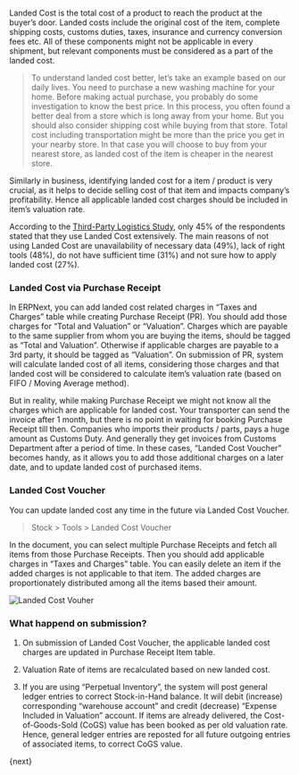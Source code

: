 Landed Cost is the total cost of a product to reach the product at the buyer’s door. Landed costs include the original cost of the item, complete shipping costs, customs duties, taxes, insurance and currency conversion fees etc. All of these components might not be applicable in every shipment, but relevant components must be considered as a part of the landed cost.

> To understand landed cost better, let’s take an example based on our daily lives. You need to purchase a new washing machine for your home. Before making actual purchase, you probably do some investigation to know the best price. In this process, you often found a better deal from a store which is long away from your home. But you should also consider shipping cost while buying from that store. Total cost including transportation might be more than the price you get in your nearby store. In that case you will choose to buy from  your nearest store, as landed cost of the item is cheaper in the nearest store.

Similarly in business, identifying landed cost for a item / product is very crucial, as it helps to decide selling cost of that item and impacts company’s profitability. Hence all applicable landed cost charges should be included in item’s valuation rate.

According to the [Third-Party Logistics Study](http://www.3plstudy.com/), only 45% of the respondents stated that they use Landed Cost extensively. The main reasons of not using Landed Cost are unavailability of necessary data (49%), lack of right tools (48%), do not have sufficient time (31%) and not sure how to apply landed cost (27%).

### Landed Cost via Purchase Receipt

In ERPNext, you can add landed cost related charges in “Taxes and Charges” table while creating Purchase Receipt (PR). You should add those charges for “Total and Valuation” or “Valuation”. Charges which are payable to the same supplier from whom you are buying the items, should be tagged as “Total and Valuation”. Otherwise if applicable charges are payable to a 3rd party, it should be tagged as “Valuation”. On submission of PR, system will calculate landed cost of all items, considering those charges and that landed cost will be considered to calculate item’s valuation rate (based on FIFO / Moving Average method).

But in reality, while making Purchase Receipt we might not know all the charges which are applicable for landed cost. Your transporter can send the invoice after 1 month, but there is no point in waiting for booking Purchase Receipt till then. Companies who imports their products / parts, pays a huge amount as Customs Duty. And generally they get invoices from Customs Department after a period of time. In these cases, “Landed Cost Voucher” becomes handy, as it allows you to add those additional charges on a later date, and to update landed cost of purchased items.

### Landed Cost Voucher

You can update landed cost any time in the future via Landed Cost Voucher.

> Stock > Tools > Landed Cost Voucher

In the document, you can select multiple Purchase Receipts and fetch all items from those Purchase Receipts. Then you should add applicable charges in “Taxes and Charges” table. You can easily delete an item if the added charges is not applicable to that item. The added charges are proportionately distributed among all the items based their amount.

<img class="screenshot" alt="Landed Cost Vouher" src="/assets/manual_erpnext_com/img/stock/landed-cost.png">

### What happend on submission?

1. On submission of Landed Cost Voucher, the applicable landed cost charges are updated in Purchase Receipt Item table.

2. Valuation Rate of items are recalculated based on new landed cost. 

3. If you are using “Perpetual Inventory”, the system will post general ledger entries to correct Stock-in-Hand balance. It will debit (increase) corresponding “warehouse account” and credit (decrease) “Expense Included in Valuation” account. If items are already delivered, the Cost-of-Goods-Sold (CoGS) value has been booked as per old valuation rate. Hence, general ledger entries are reposted for all future outgoing entries of associated items, to correct CoGS value.

{next}
